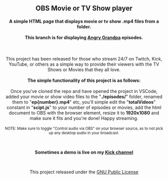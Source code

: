 <h2 align=center>OBS Movie or TV Show player</h2>

<h4 align=center>A simple HTML page that displays movie or tv show .mp4 files from a folder.<br><br>This branch is for displaying <a href='https://www.youtube.com/@TheAngryGrandpaShow'>Angry Grandpa</a> episodes.</h4>

<br>

<p align=center>This project has been released for those who stream 24/7 on Twitch, Kick, YouTube, or others as a simple way to provide their viewers with the TV Shows or Movies that they all love.<br><br><b>The simple functionality of this project is as follows:</b><br><br>Once you've cloned the repo and have opened the project in VSCode, added your movie or show video files to the "<b>./episodes/</b>" folder, renamed them to "<b>ep{number}.mp4</b>" etc, you'll simple edit the "<b>totalVideos</b>" constant in "<b>scipt.js</b>" to your number of episodes or movies, add the html document to OBS with the browser element, resize it to <b>1920x1080</b> and make sure it fits and you're done! Happy streaming.<br><br><sup>NOTE: Make sure to toggle "Control audio via OBS" on your browser source, as to not pick up any desktop audio in your broadcast.</sup></p>

<br>

<p align=center><b>Sometimes a demo is live on my <a href='https://kick.com/svxy' target='_blank'>Kick channel</a></b></p>

<br>

<p align=center>This project released under the <a href='LICENSE'>GNU Public License</a></p>